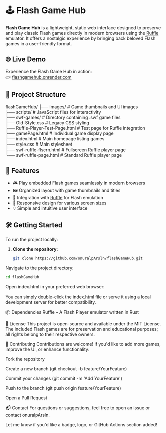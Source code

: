 # 🕹️ Flash Game Hub

**Flash Game Hub** is a lightweight, static web interface designed to preserve and play classic Flash games directly in modern browsers using the [Ruffle](https://ruffle.rs/) emulator. It offers a nostalgic experience by bringing back beloved Flash games in a user-friendly format.

## 🌐 Live Demo

Experience the Flash Game Hub in action:  
👉 [flashgamehub.onrender.com](https://flashgamehub.onrender.com)

## 📁 Project Structure

flashGameHub/
├── images/ # Game thumbnails and UI images               
├── scripts/ # JavaScript files for interactivity               
├── swf-games/ # Directory containing .swf game files              
├── Old-Style.css # Legacy CSS styling            
├── Ruffle-Player-Test-Page.html # Test page for Ruffle integration                         
├── gamePage.html # Individual game display page              
├── index.html # Main homepage listing games              
├── style.css # Main stylesheet                 
├── swf-ruffle-flscrn.html # Fullscreen Ruffle player page             
└── swf-ruffle-page.html # Standard Ruffle player page                                                                        



## 🚀 Features

- 🎮 Play embedded Flash games seamlessly in modern browsers  
- 🖼️ Organized layout with game thumbnails and titles  
- 🔄 Integration with [Ruffle](https://ruffle.rs/) for Flash emulation  
- 📱 Responsive design for various screen sizes  
- 💡 Simple and intuitive user interface  

## 🛠️ Getting Started

To run the project locally:

1. **Clone the repository:**

   ```bash
   git clone https://github.com/onuralpArsln/flashGameHub.git
   ```
Navigate to the project directory:

   ```bash
cd flashGameHub
   ```
Open index.html in your preferred web browser:

You can simply double-click the index.html file or serve it using a local development server for better compatibility.


📦 Dependencies
Ruffle – A Flash Player emulator written in Rust

📄 License
This project is open-source and available under the MIT License.
The included Flash games are for preservation and educational purposes; all rights belong to their respective owners.

🤝 Contributing
Contributions are welcome! If you'd like to add more games, improve the UI, or enhance functionality:

Fork the repository

Create a new branch (git checkout -b feature/YourFeature)

Commit your changes (git commit -m 'Add YourFeature')

Push to the branch (git push origin feature/YourFeature)

Open a Pull Request

📬 Contact
For questions or suggestions, feel free to open an issue or contact onuralpArsln.

Let me know if you'd like a badge, logo, or GitHub Actions section added!
